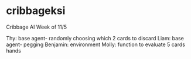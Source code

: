 # cribbageksi
Cribbage AI
Week of 11/5

Thy: base agent- randomly choosing which 2 cards to discard
Liam: base agent- pegging
Benjamin: environment
Molly: function to evaluate 5 cards hands
